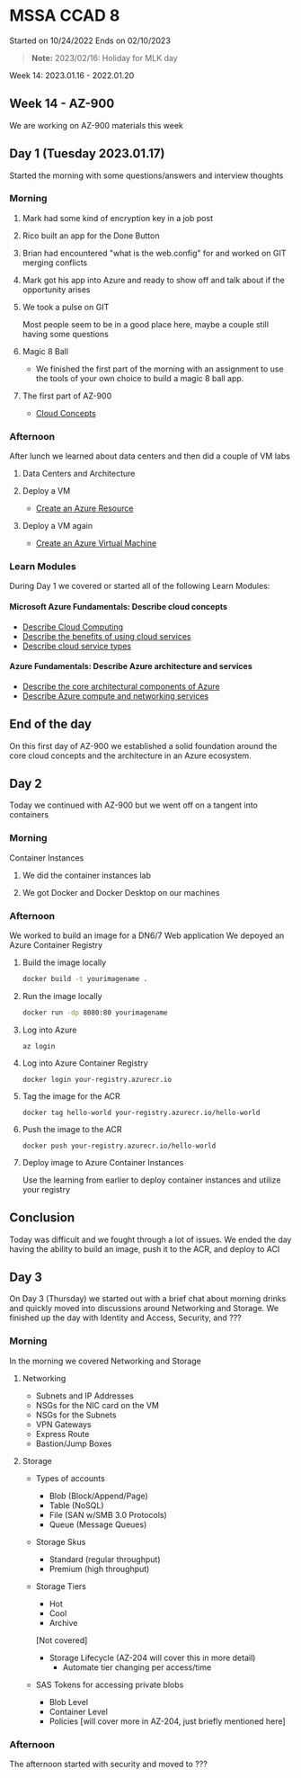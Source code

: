 # MSSA CCAD 8

Started on 10/24/2022 
Ends on 02/10/2023

>**Note:** 2023/02/16: Holiday for MLK day

Week 14: 2023.01.16 - 2022.01.20

## Week 14 - AZ-900

We are working on AZ-900 materials this week

## Day 1 (Tuesday 2023.01.17)

Started the morning with some questions/answers and interview thoughts

### Morning

1. Mark had some kind of encryption key in a job post

1. Rico built an app for the Done Button

1. Brian had encountered "what is the web.config" for and worked on GIT merging conflicts

1. Mark got his app into Azure and ready to show off and talk about if the opportunity arises

1. We took a pulse on GIT

    Most people seem to be in a good place here, maybe a couple still having some questions

1. Magic 8 Ball

    - We finished the first part of the morning with an assignment to use the tools of your own choice to build a magic 8 ball app.

1. The first part of AZ-900

    - [Cloud Concepts](https://learn.microsoft.com/en-us/training/paths/microsoft-azure-fundamentals-describe-cloud-concepts/)

### Afternoon

After lunch we learned about data centers and then did a couple of VM labs

1. Data Centers and Architecture

1. Deploy a VM

    - [Create an Azure Resource](https://learn.microsoft.com/training/modules/describe-core-architectural-components-of-azure/7-exercise-create-azure-resource)

1. Deploy a VM again

    - [Create an Azure Virtual Machine](https://learn.microsoft.com/training/modules/describe-azure-compute-networking-services/3-exercise-create-azure-virtual-machine)

### Learn Modules

During Day 1 we covered or started all of the following Learn Modules:  

#### Microsoft Azure Fundamentals: Describe cloud concepts

- [Describe Cloud Computing](https://learn.microsoft.com/training/modules/describe-cloud-compute/?WT.mc_id=AZ-MVP-5004334)
- [Describe the benefits of using cloud services](https://learn.microsoft.com/en-us/training/modules/describe-benefits-use-cloud-services/?WT.mc_id=AZ-MVP-5004334)
- [Describe cloud service types](https://learn.microsoft.com/training/modules/describe-cloud-service-types/?ns-enrollment-type=learningpath&ns-enrollment-id=learn.wwl.microsoft-azure-fundamentals-describe-cloud-concepts&WT.mc_id=AZ-MVP-5004334)

#### Azure Fundamentals: Describe Azure architecture and services

- [Describe the core architectural components of Azure](https://learn.microsoft.com/en-us/training/modules/describe-core-architectural-components-of-azure/?WT.mc_id=AZ-MVP-5004334)
- [Describe Azure compute and networking services](https://learn.microsoft.com/training/modules/describe-azure-compute-networking-services/?WT.mc_id=AZ-MVP-5004334)

## End of the day  

On this first day of AZ-900 we established a solid foundation around the core cloud concepts and the architecture in an Azure ecosystem.  

## Day 2

Today we continued with AZ-900 but we went off on a tangent into containers

### Morning

Container Instances

1. We did the container instances lab

1. We got Docker and Docker Desktop on our machines

### Afternoon

We worked to build an image for a DN6/7 Web application
We depoyed an Azure Container Registry

1. Build the image locally

    ```bash
    docker build -t yourimagename .
    ```  

1. Run the image locally

    ```bash
    docker run -dp 8080:80 yourimagename
    ```  

1. Log into Azure

    ```
    az login
    ```  

1. Log into Azure Container Registry

    ```
    docker login your-registry.azurecr.io
    ```  

1. Tag the image for the ACR

    ```
    docker tag hello-world your-registry.azurecr.io/hello-world
    ```  

1. Push the image to the ACR

    ```  
    docker push your-registry.azurecr.io/hello-world
    ```  

1. Deploy image to Azure Container Instances

    Use the learning from earlier to deploy container instances and utilize your registry

## Conclusion

Today was difficult and we fought through a lot of issues.  We ended the day having the ability to build an image, push it to the ACR, and deploy to ACI

## Day 3

On Day 3 (Thursday) we started out with a brief chat about morning drinks and quickly moved into discussions around Networking and Storage.  We finished up the day with Identity and Access, Security, and ???

### Morning

In the morning we covered Networking and Storage

1. Networking

    - Subnets and IP Addresses
    - NSGs for the NIC card on the VM
    - NSGs for the Subnets
    - VPN Gateways
    - Express Route
    - Bastion/Jump Boxes

1. Storage

    - Types of accounts
        - Blob (Block/Append/Page)
        - Table (NoSQL)
        - File (SAN w/SMB 3.0 Protocols)
        - Queue (Message Queues)

    - Storage Skus

        - Standard (regular throughput)
        - Premium (high throughput)
    
    - Storage Tiers

        - Hot
        - Cool
        - Archive
    
        [Not covered]
        - Storage Lifecycle (AZ-204 will cover this in more detail)  
            - Automate tier changing per access/time

    - SAS Tokens for accessing private blobs

        - Blob Level
        - Container Level
        - Policies [will cover more in AZ-204, just briefly mentioned here]
    
### Afternoon

The afternoon started with security and moved to ???

